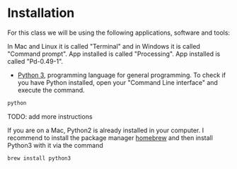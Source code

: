 # Installation

For this class we will be using the following applications, software and tools:

In Mac and Linux it is called "Terminal" and in Windows it is called "Command prompt".
App installed is called "Processing".
 App installed is called "Pd-0.49-1".

* [Python 3](https://www.python.org/), programming language for general programming. To check if you have Python installed, open your "Command Line interface" and execute the command.
```bash
python
```


TODO: add more instructions

If you are on a Mac, Python2 is already installed in your computer. I recommend to install the package manager [homebrew](https://brew.sh) and then install Python3 with it via the command

```bash
brew install python3
```
